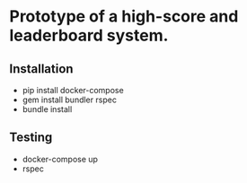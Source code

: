 # Prototype of a high-score and leaderboard system.

## Installation

* pip install docker-compose
* gem install bundler rspec
* bundle install

## Testing

* docker-compose up
* rspec

